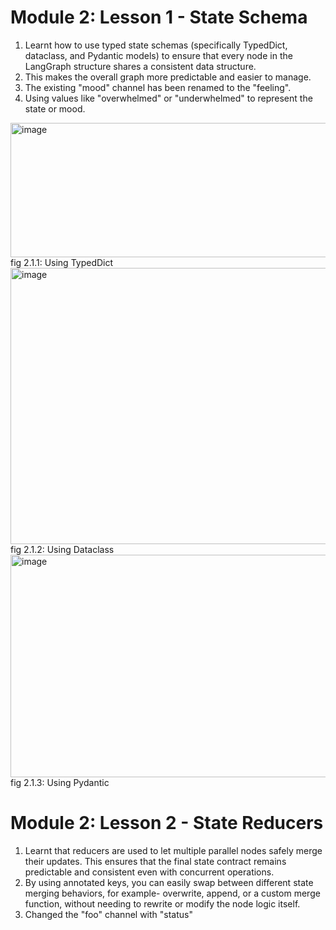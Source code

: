 # Module 2: Lesson 1 - State Schema
1. Learnt how to use typed state schemas (specifically TypedDict, dataclass, and Pydantic models) to ensure that every node in the LangGraph structure shares a consistent data structure.
2. This makes the overall graph more predictable and easier to manage.
3. The existing "mood" channel has been renamed to the "feeling".
4. Using values like "overwhelmed" or "underwhelmed" to represent the state or mood.
<img width="902" height="215" alt="image" src="https://github.com/user-attachments/assets/af99accf-4c41-495b-89ad-87d63c55a149" />
fig 2.1.1: Using TypedDict

<img width="1784" height="442" alt="image" src="https://github.com/user-attachments/assets/7e71da04-d9e6-4d19-9213-ae85b24de1de" />
fig 2.1.2: Using Dataclass

<img width="1788" height="356" alt="image" src="https://github.com/user-attachments/assets/095449fd-099d-4b0a-93da-9134d3c05d3e" />
fig 2.1.3: Using Pydantic

# Module 2: Lesson 2 - State Reducers
1. Learnt that reducers are used to let multiple parallel nodes safely merge their updates. This ensures that the final state contract remains predictable and consistent even with concurrent operations.
2. By using annotated keys, you can easily swap between different state merging behaviors, for example- overwrite, append, or a custom merge function, without needing to rewrite or modify the node logic itself.
3. Changed the "foo" channel with "status"
